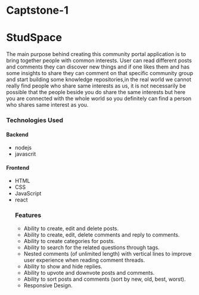 # Captstone-1
<h1> StudSpace </h1>
The main purpose behind creating this community portal application is to bring together people with common interests. User can read different posts and comments they can discover new things and if one likes them and has some insights to share they can comment on that specific community group and start building some knowledge repositories,in the real world we cannot really find people who share same interests as us, it is not necessarily be possible that the people beside you do share the same interests but here you are connected with the whole world so you  definitely can find a person who shares same interest as you.


<h3>Technologies Used</h3>
<h4>Backend</h4>
<ul>
  <li>nodejs</li>
  <li>javascrit</li>
</ul>
<h4>Frontend</h4>
<ul>
  <li>HTML</li>
  <li>CSS</li>
  <li>JavaScript</li>
  <li>react</li>

  
<h3>Features</h3>
<ul>
  <li>Ability to create, edit and delete posts.</li>
  <li>Ability to create, edit, delete comments and reply to comments.</li>
  <li>Ability to create categories for posts.</li>
  <li>Ability to search for the related questions through tags.</li>
  <li>Nested comments (of unlimited length) with vertical lines to improve user experience when reading comment threads.</li>
  <li>Ability to show and hide replies.</li>
  <li>Ability to upvote and downvote posts and comments.</li>
  <li>Ability to sort posts and comments (sort by new, old, best, worst).</li>
  <li>Responsive Design.</li>
</ul>


